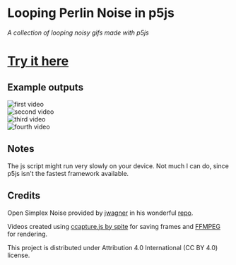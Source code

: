 # Looping Perlin Noise in p5js
*A collection of looping noisy gifs made with p5js*
# [Try it here](https://lorossi.github.io/p5js-perlin/)

## Example outputs
![first video](https://github.com/lorossi/lissajous/blob/master/output/videos/github/1.gif)  
![second video](https://github.com/lorossi/lissajous/blob/master/output/videos/github/2.gif)  
![third video](https://github.com/lorossi/lissajous/blob/master/output/videos/github/3.gif)  
![fourth video](https://github.com/lorossi/lissajous/blob/master/output/videos/github/4.gif)  

## Notes
The js script might run very slowly on your device. Not much I can do, since p5js isn't the fastest framework available.

## Credits
Open Simplex Noise provided by [jwagner](https://github.com/jwagner/) in his wonderful [repo](https://github.com/jwagner/simplex-noise.js/).

Videos created using [ccapture.js by spite](https://github.com/spite/ccapture.js/) for saving frames and [FFMPEG](https://ffmpeg.org/) for rendering.

This project is distributed under Attribution 4.0 International (CC BY 4.0) license.
